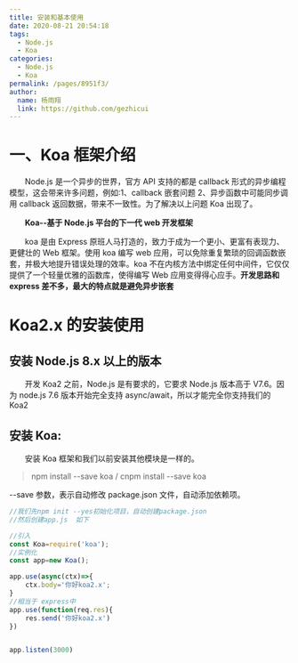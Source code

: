 ```yaml
---
title: 安装和基本使用
date: 2020-08-21 20:54:18
tags:
  - Node.js
  - Koa
categories:
  - Node.js
  - Koa
permalink: /pages/8951f3/
author:
  name: 杨雨翔
  link: https://github.com/gezhicui
---
```


# 一、Koa 框架介绍

&emsp;&emsp;Node.js 是一个异步的世界，官方 API 支持的都是 callback 形式的异步编程模型，这会带来许多问题，例如:1、callback 嵌套问题 2、异步函数中可能同步调用 callback 返回数据，带来不一致性。为了解决以上问题 Koa 出现了。

&emsp;&emsp;**Koa--基于 Node.js 平台的下一代 web 开发框架**

&emsp;&emsp;koa 是由 Express 原班人马打造的，致力于成为一个更小、更富有表现力、更健壮的 Web 框架。使用 koa 编写 web 应用，可以免除重复繁琐的回调函数嵌套，并极大地提升错误处理的效率。koa 不在内核方法中绑定任何中间件，它仅仅提供了一个轻量优雅的函数库，使得编写 Web 应用变得得心应手。**开发思路和 express 差不多，最大的特点就是避免异步嵌套**

# Koa2.x 的安装使用

## 安装 Node.js 8.x 以上的版本

&emsp;&emsp;开发 Koa2 之前，Node.js 是有要求的，它要求 Node.js 版本高于 V7.6。因为 node.js 7.6 版本开始完全支持 async/await，所以才能完全你支持我们的 Koa2

## 安装 Koa:

&emsp;&emsp;安装 Koa 框架和我们以前安装其他模块是一样的。

> npm install --save koa / cnpm install --save koa

--save 参数，表示自动修改 package.json 文件，自动添加依赖项。

```js
//我们先npm init --yes初始化项目，自动创建package.json
//然后创建app.js  如下

//引入
const Koa=require('koa');
//实例化
const app=new Koa();

app.use(async(ctx)=>{
    ctx.body='你好koa2.x';
}
//相当于 express中
app.use(function(req.res){
    res.send('你好koa2.x')
})


app.listen(3000)
```
